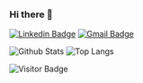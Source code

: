 ### Hi there 👋

[![Linkedin Badge](https://img.shields.io/badge/-cacoabud-blue?style=flat-square&logo=Linkedin&logoColor=white&link=https://www.linkedin.com/in/caco-abud-a4a75a235/)](https://www.linkedin.com/in/caco-abud-a4a75a235//)
[![Gmail Badge](https://img.shields.io/badge/-cacoabud@gmail.com-c14438?style=flat-square&logo=Gmail&logoColor=white&link=mailto:cacoabud@gmail.com)](mailto:cacoabud@gmail.com)

![Github Stats](https://github-readme-stats.vercel.app/api?username=cacoabud&count_private=true&show_icons=true&include_all_commits=true)
![Top Langs](https://github-readme-stats.vercel.app/api/top-langs/?username=cacoabud&hide=TeX&layout=compact)

![Visitor Badge](https://visitor-badge.laobi.icu/badge?page_id=cacoabud.cacoabud)
